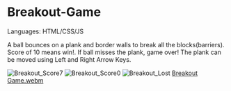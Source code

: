 # Breakout-Game
Languages: HTML/CSS/JS

A ball bounces on a plank and border walls to break all the blocks(barriers). Score of 10 means win!. If ball misses the plank, game over!
The plank can be moved using Left and Right Arrow Keys. 

![Breakout_Score7](https://user-images.githubusercontent.com/26090486/192937082-c1bc96c6-a35f-4a40-b4a6-115babaa74b0.png)
![Breakout_Score0](https://user-images.githubusercontent.com/26090486/192937086-48e3dae0-0e96-4526-8e45-40a46f5db684.png)
![Breakout_Lost](https://user-images.githubusercontent.com/26090486/192937087-44cd8c19-a58a-4abf-a4b2-1ac3f97a6c89.png)
[Breakout Game.webm](https://user-images.githubusercontent.com/26090486/192937141-81fb1623-1404-4a83-9bfd-b2a301fbacab.webm)
